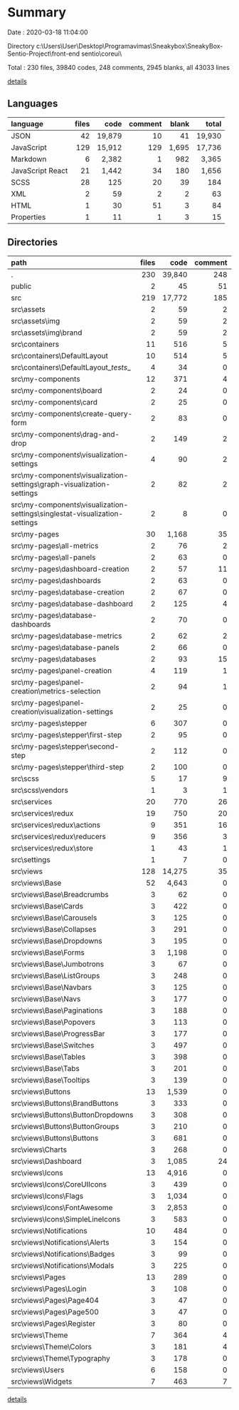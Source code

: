 # Summary

Date : 2020-03-18 11:04:00

Directory c:\Users\User\Desktop\Programavimas\Sneakybox\SneakyBox-Sentio-Project\front-end sentio\coreui\

Total : 230 files,  39840 codes, 248 comments, 2945 blanks, all 43033 lines

[details](details.md)

## Languages
| language | files | code | comment | blank | total |
| :--- | ---: | ---: | ---: | ---: | ---: |
| JSON | 42 | 19,879 | 10 | 41 | 19,930 |
| JavaScript | 129 | 15,912 | 129 | 1,695 | 17,736 |
| Markdown | 6 | 2,382 | 1 | 982 | 3,365 |
| JavaScript React | 21 | 1,442 | 34 | 180 | 1,656 |
| SCSS | 28 | 125 | 20 | 39 | 184 |
| XML | 2 | 59 | 2 | 2 | 63 |
| HTML | 1 | 30 | 51 | 3 | 84 |
| Properties | 1 | 11 | 1 | 3 | 15 |

## Directories
| path | files | code | comment | blank | total |
| :--- | ---: | ---: | ---: | ---: | ---: |
| . | 230 | 39,840 | 248 | 2,945 | 43,033 |
| public | 2 | 45 | 51 | 4 | 100 |
| src | 219 | 17,772 | 185 | 1,955 | 19,912 |
| src\assets | 2 | 59 | 2 | 2 | 63 |
| src\assets\img | 2 | 59 | 2 | 2 | 63 |
| src\assets\img\brand | 2 | 59 | 2 | 2 | 63 |
| src\containers | 11 | 516 | 5 | 60 | 581 |
| src\containers\DefaultLayout | 10 | 514 | 5 | 58 | 577 |
| src\containers\DefaultLayout\__tests__ | 4 | 34 | 0 | 8 | 42 |
| src\my-components | 12 | 371 | 4 | 56 | 431 |
| src\my-components\board | 2 | 24 | 0 | 7 | 31 |
| src\my-components\card | 2 | 25 | 0 | 8 | 33 |
| src\my-components\create-query-form | 2 | 83 | 0 | 8 | 91 |
| src\my-components\drag-and-drop | 2 | 149 | 2 | 22 | 173 |
| src\my-components\visualization-settings | 4 | 90 | 2 | 11 | 103 |
| src\my-components\visualization-settings\graph-visualization-settings | 2 | 82 | 2 | 8 | 92 |
| src\my-components\visualization-settings\singlestat-visualization-settings | 2 | 8 | 0 | 3 | 11 |
| src\my-pages | 30 | 1,168 | 35 | 151 | 1,354 |
| src\my-pages\all-metrics | 2 | 76 | 2 | 10 | 88 |
| src\my-pages\all-panels | 2 | 63 | 0 | 10 | 73 |
| src\my-pages\dashboard-creation | 2 | 57 | 11 | 5 | 73 |
| src\my-pages\dashboards | 2 | 63 | 0 | 12 | 75 |
| src\my-pages\database-creation | 2 | 67 | 0 | 8 | 75 |
| src\my-pages\database-dashboard | 2 | 125 | 4 | 10 | 139 |
| src\my-pages\database-dashboards | 2 | 70 | 0 | 6 | 76 |
| src\my-pages\database-metrics | 2 | 62 | 2 | 9 | 73 |
| src\my-pages\database-panels | 2 | 66 | 0 | 9 | 75 |
| src\my-pages\databases | 2 | 93 | 15 | 18 | 126 |
| src\my-pages\panel-creation | 4 | 119 | 1 | 20 | 140 |
| src\my-pages\panel-creation\metrics-selection | 2 | 94 | 1 | 14 | 109 |
| src\my-pages\panel-creation\visualization-settings | 2 | 25 | 0 | 6 | 31 |
| src\my-pages\stepper | 6 | 307 | 0 | 34 | 341 |
| src\my-pages\stepper\first-step | 2 | 95 | 0 | 11 | 106 |
| src\my-pages\stepper\second-step | 2 | 112 | 0 | 11 | 123 |
| src\my-pages\stepper\third-step | 2 | 100 | 0 | 12 | 112 |
| src\scss | 5 | 17 | 9 | 10 | 36 |
| src\scss\vendors | 1 | 3 | 1 | 1 | 5 |
| src\services | 20 | 770 | 26 | 72 | 868 |
| src\services\redux | 19 | 750 | 20 | 63 | 833 |
| src\services\redux\actions | 9 | 351 | 16 | 40 | 407 |
| src\services\redux\reducers | 9 | 356 | 3 | 19 | 378 |
| src\services\redux\store | 1 | 43 | 1 | 4 | 48 |
| src\settings | 1 | 7 | 0 | 0 | 7 |
| src\views | 128 | 14,275 | 35 | 1,553 | 15,863 |
| src\views\Base | 52 | 4,643 | 0 | 196 | 4,839 |
| src\views\Base\Breadcrumbs | 3 | 62 | 0 | 6 | 68 |
| src\views\Base\Cards | 3 | 422 | 0 | 12 | 434 |
| src\views\Base\Carousels | 3 | 125 | 0 | 16 | 141 |
| src\views\Base\Collapses | 3 | 291 | 0 | 21 | 312 |
| src\views\Base\Dropdowns | 3 | 195 | 0 | 9 | 204 |
| src\views\Base\Forms | 3 | 1,198 | 0 | 11 | 1,209 |
| src\views\Base\Jumbotrons | 3 | 67 | 0 | 7 | 74 |
| src\views\Base\ListGroups | 3 | 248 | 0 | 10 | 258 |
| src\views\Base\Navbars | 3 | 125 | 0 | 10 | 135 |
| src\views\Base\Navs | 3 | 177 | 0 | 9 | 186 |
| src\views\Base\Paginations | 3 | 188 | 0 | 7 | 195 |
| src\views\Base\Popovers | 3 | 113 | 0 | 14 | 127 |
| src\views\Base\ProgressBar | 3 | 177 | 0 | 7 | 184 |
| src\views\Base\Switches | 3 | 497 | 0 | 15 | 512 |
| src\views\Base\Tables | 3 | 398 | 0 | 13 | 411 |
| src\views\Base\Tabs | 3 | 201 | 0 | 12 | 213 |
| src\views\Base\Tooltips | 3 | 139 | 0 | 14 | 153 |
| src\views\Buttons | 13 | 1,539 | 0 | 38 | 1,577 |
| src\views\Buttons\BrandButtons | 3 | 333 | 0 | 9 | 342 |
| src\views\Buttons\ButtonDropdowns | 3 | 308 | 0 | 11 | 319 |
| src\views\Buttons\ButtonGroups | 3 | 210 | 0 | 10 | 220 |
| src\views\Buttons\Buttons | 3 | 681 | 0 | 6 | 687 |
| src\views\Charts | 3 | 268 | 0 | 13 | 281 |
| src\views\Dashboard | 3 | 1,085 | 24 | 50 | 1,159 |
| src\views\Icons | 13 | 4,916 | 0 | 1,070 | 5,986 |
| src\views\Icons\CoreUIIcons | 3 | 439 | 0 | 7 | 446 |
| src\views\Icons\Flags | 3 | 1,034 | 0 | 6 | 1,040 |
| src\views\Icons\FontAwesome | 3 | 2,853 | 0 | 866 | 3,719 |
| src\views\Icons\SimpleLineIcons | 3 | 583 | 0 | 189 | 772 |
| src\views\Notifications | 10 | 484 | 0 | 44 | 528 |
| src\views\Notifications\Alerts | 3 | 154 | 0 | 10 | 164 |
| src\views\Notifications\Badges | 3 | 99 | 0 | 6 | 105 |
| src\views\Notifications\Modals | 3 | 225 | 0 | 26 | 251 |
| src\views\Pages | 13 | 289 | 0 | 35 | 324 |
| src\views\Pages\Login | 3 | 108 | 0 | 16 | 124 |
| src\views\Pages\Page404 | 3 | 47 | 0 | 6 | 53 |
| src\views\Pages\Page500 | 3 | 47 | 0 | 6 | 53 |
| src\views\Pages\Register | 3 | 80 | 0 | 6 | 86 |
| src\views\Theme | 7 | 364 | 4 | 25 | 393 |
| src\views\Theme\Colors | 3 | 181 | 4 | 15 | 200 |
| src\views\Theme\Typography | 3 | 178 | 0 | 9 | 187 |
| src\views\Users | 6 | 158 | 0 | 26 | 184 |
| src\views\Widgets | 7 | 463 | 7 | 52 | 522 |

[details](details.md)